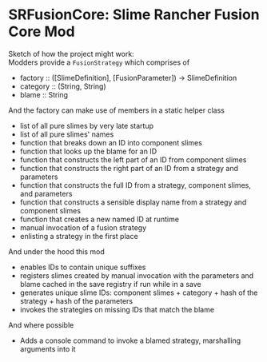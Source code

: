 # SRFusionCore: Slime Rancher Fusion Core Mod

Sketch of how the project might work:  
Modders provide a `FusionStrategy` which comprises of 
 - factory :: ([SlimeDefinition], [FusionParameter]) -> SlimeDefinition
 - category :: (String, String)
 - blame :: String
      
And the factory can make use of members in a static helper class
 - list of all pure slimes by very late startup
 - list of all pure slimes' names
 - function that breaks down an ID into component slimes
 - function that looks up the blame for an ID
 - function that constructs the left part of an ID from component slimes
 - function that constructs the right part of an ID from a strategy and parameters
 - function that constructs the full ID from a strategy, component slimes, and parameters
 - function that constructs a sensible display name from a strategy and component slimes
 - function that creates a new named ID at runtime
 - manual invocation of a fusion strategy
 - enlisting a strategy in the first place
         
And under the hood this mod
 - enables IDs to contain unique suffixes
 - registers slimes created by manual invocation with the parameters and blame cached in the save registry if run while in a save
 - generates unique slime IDs: component slimes + category + hash of the strategy + hash of the parameters
 - invokes the strategies on missing IDs that match the blame

And where possible
 - Adds a console command to invoke a blamed strategy, marshalling arguments into it

